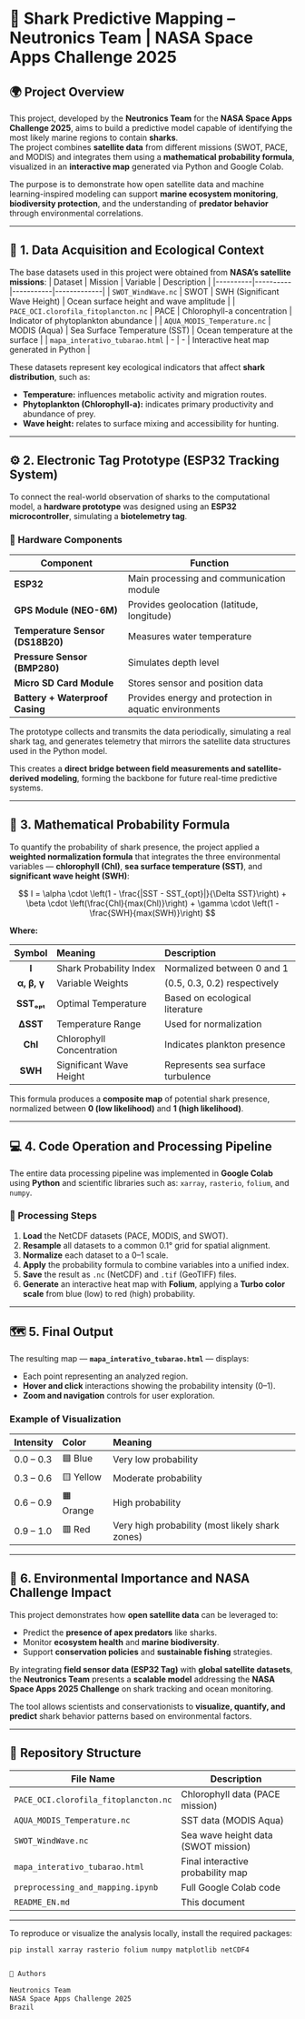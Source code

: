 # 🦈 Shark Predictive Mapping – Neutronics Team | NASA Space Apps Challenge 2025

## 🌍 Project Overview
This project, developed by the **Neutronics Team** for the **NASA Space Apps Challenge 2025**, aims to build a predictive model capable of identifying the most likely marine regions to contain **sharks**.  
The project combines **satellite data** from different missions (SWOT, PACE, and MODIS) and integrates them using a **mathematical probability formula**, visualized in an **interactive map** generated via Python and Google Colab.

The purpose is to demonstrate how open satellite data and machine learning-inspired modeling can support **marine ecosystem monitoring**, **biodiversity protection**, and the understanding of **predator behavior** through environmental correlations.

---

## 📡 1. Data Acquisition and Ecological Context

The base datasets used in this project were obtained from **NASA’s satellite missions**:
| Dataset | Mission | Variable | Description |
|----------|----------|-----------|-------------|
| `SWOT_WindWave.nc` | SWOT | SWH (Significant Wave Height) | Ocean surface height and wave amplitude |
| `PACE_OCI.clorofila_fitoplancton.nc` | PACE | Chlorophyll-a concentration | Indicator of phytoplankton abundance |
| `AQUA_MODIS_Temperature.nc` | MODIS (Aqua) | Sea Surface Temperature (SST) | Ocean temperature at the surface |
| `mapa_interativo_tubarao.html` | - | - | Interactive heat map generated in Python |

These datasets represent key ecological indicators that affect **shark distribution**, such as:
- **Temperature:** influences metabolic activity and migration routes.  
- **Phytoplankton (Chlorophyll-a):** indicates primary productivity and abundance of prey.  
- **Wave height:** relates to surface mixing and accessibility for hunting.

---

## ⚙️ 2. Electronic Tag Prototype (ESP32 Tracking System)

To connect the real-world observation of sharks to the computational model, a **hardware prototype** was designed using an **ESP32 microcontroller**, simulating a **biotelemetry tag**.

### 🔧 Hardware Components
| Component | Function |
|------------|-----------|
| **ESP32** | Main processing and communication module |
| **GPS Module (NEO-6M)** | Provides geolocation (latitude, longitude) |
| **Temperature Sensor (DS18B20)** | Measures water temperature |
| **Pressure Sensor (BMP280)** | Simulates depth level |
| **Micro SD Card Module** | Stores sensor and position data |
| **Battery + Waterproof Casing** | Provides energy and protection in aquatic environments |

The prototype collects and transmits the data periodically, simulating a real shark tag, and generates telemetry that mirrors the satellite data structures used in the Python model.

This creates a **direct bridge between field measurements and satellite-derived modeling**, forming the backbone for future real-time predictive systems.

---


## 🧮 3. Mathematical Probability Formula

To quantify the probability of shark presence, the project applied a **weighted normalization formula** that integrates the three environmental variables — **chlorophyll (Chl)**, **sea surface temperature (SST)**, and **significant wave height (SWH)**:

$$
I = \alpha \cdot \left(1 - \frac{|SST - SST_{opt}|}{\Delta SST}\right) + \beta \cdot \left(\frac{Chl}{max(Chl)}\right) + \gamma \cdot \left(1 - \frac{SWH}{max(SWH)}\right)
$$

**Where:**

| Symbol | Meaning | Description |
|:-------:|:---------|:-------------|
| **I** | Shark Probability Index | Normalized between 0 and 1 |
| **α, β, γ** | Variable Weights | (0.5, 0.3, 0.2) respectively |
| **SSTₒₚₜ** | Optimal Temperature | Based on ecological literature |
| **ΔSST** | Temperature Range | Used for normalization |
| **Chl** | Chlorophyll Concentration | Indicates plankton presence |
| **SWH** | Significant Wave Height | Represents sea surface turbulence |

This formula produces a **composite map** of potential shark presence, normalized between **0 (low likelihood)** and **1 (high likelihood)**.

---

## 💻 4. Code Operation and Processing Pipeline

The entire data processing pipeline was implemented in **Google Colab** using **Python** and scientific libraries such as:
`xarray`, `rasterio`, `folium`, and `numpy`.

### 🧠 Processing Steps

1. **Load** the NetCDF datasets (PACE, MODIS, and SWOT).  
2. **Resample** all datasets to a common 0.1° grid for spatial alignment.  
3. **Normalize** each dataset to a 0–1 scale.  
4. **Apply** the probability formula to combine variables into a unified index.  
5. **Save** the result as `.nc` (NetCDF) and `.tif` (GeoTIFF) files.  
6. **Generate** an interactive heat map with **Folium**, applying a **Turbo color scale** from blue (low) to red (high) probability.

---

## 🗺️ 5. Final Output

The resulting map — **`mapa_interativo_tubarao.html`** — displays:

- Each point representing an analyzed region.
- **Hover and click** interactions showing the probability intensity (0–1).
- **Zoom and navigation** controls for user exploration.

### Example of Visualization

| Intensity | Color | Meaning |
|:-----------|:------|:--------|
| 0.0 – 0.3 | 🟦 Blue | Very low probability |
| 0.3 – 0.6 | 🟨 Yellow | Moderate probability |
| 0.6 – 0.9 | 🟧 Orange | High probability |
| 0.9 – 1.0 | 🟥 Red | Very high probability (most likely shark zones) |

---

## 🚀 6. Environmental Importance and NASA Challenge Impact

This project demonstrates how **open satellite data** can be leveraged to:

- Predict the **presence of apex predators** like sharks.  
- Monitor **ecosystem health** and **marine biodiversity**.  
- Support **conservation policies** and **sustainable fishing** strategies.  

By integrating **field sensor data (ESP32 Tag)** with **global satellite datasets**, the **Neutronics Team** presents a **scalable model** addressing the **NASA Space Apps 2025 Challenge** on shark tracking and ocean monitoring.

The tool allows scientists and conservationists to **visualize, quantify, and predict** shark behavior patterns based on environmental factors.

---

## 📂 Repository Structure

| File Name                              | Description                                |
|----------------------------------------|--------------------------------------------|
| `PACE_OCI.clorofila_fitoplancton.nc`   | Chlorophyll data (PACE mission)            |
| `AQUA_MODIS_Temperature.nc`            | SST data (MODIS Aqua)                      |
| `SWOT_WindWave.nc`                     | Sea wave height data (SWOT mission)        |
| `mapa_interativo_tubarao.html`         | Final interactive probability map          |
| `preprocessing_and_mapping.ipynb`      | Full Google Colab code                     |
| `README_EN.md`                         | This document                              |

---

To reproduce or visualize the analysis locally, install the required packages:

```bash
pip install xarray rasterio folium numpy matplotlib netCDF4


🧠 Authors

Neutronics Team
NASA Space Apps Challenge 2025
Brazil
